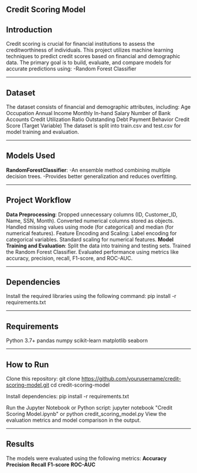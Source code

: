 ## Credit Scoring Model

## Introduction
Credit scoring is crucial for financial institutions to assess the creditworthiness of individuals. This project utilizes machine learning techniques to predict credit scores based on financial and demographic data.
The primary goal is to build, evaluate, and compare models for accurate predictions using:
-Random Forest Classifier

-----

## Dataset
The dataset consists of financial and demographic attributes, including:
Age
Occupation
Annual Income
Monthly In-hand Salary
Number of Bank Accounts
Credit Utilization Ratio
Outstanding Debt
Payment Behavior
Credit Score (Target Variable)
The dataset is split into train.csv and test.csv for model training and evaluation.

-----

## Models Used
**RandomForestClassifier**:
-An ensemble method combining multiple decision trees.
-Provides better generalization and reduces overfitting.

-----

## Project Workflow
**Data Preprocessing**:
Dropped unnecessary columns (ID, Customer_ID, Name, SSN, Month).
Converted numerical columns stored as objects.
Handled missing values using mode (for categorical) and median (for numerical features).
Feature Encoding and Scaling:
Label encoding for categorical variables.
Standard scaling for numerical features.
**Model Training and Evaluation**:
Split the data into training and testing sets.
Trained the Random Forest Classifier.
Evaluated performance using metrics like accuracy, precision, recall, F1-score, and ROC-AUC.

-----

## Dependencies
Install the required libraries using the following command:
pip install -r requirements.txt

-----

## Requirements
Python 3.7+
pandas
numpy
scikit-learn
matplotlib
seaborn

-----

## How to Run
Clone this repository:
git clone https://github.com/yourusername/credit-scoring-model.git
cd credit-scoring-model

Install dependencies:
pip install -r requirements.txt

Run the Jupyter Notebook or Python script:
jupyter notebook "Credit Scoring Model.ipynb"
or
python credit_scoring_model.py
View the evaluation metrics and model comparison in the output.

-----

## Results
The models were evaluated using the following metrics:
**Accuracy**
**Precision**
**Recall**
**F1-score**
**ROC-AUC**

